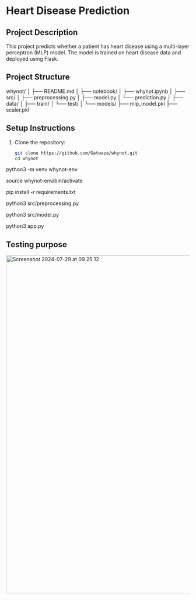 # Heart Disease Prediction

## Project Description
This project predicts whether a patient has heart disease using a multi-layer perceptron (MLP) model. The model is trained on heart disease data and deployed using Flask.

## Project Structure
whynot/
│
├── README.md
│
├── notebook/
│   ├── whynot.ipynb
│
├── src/
│   ├── preprocessing.py
│   ├── model.py
│   └── prediction.py
│
├── data/
│   ├── train/
│   └── test/
│
└── models/
    ├── mlp_model.pkl
    ├── scaler.pkl

## Setup Instructions

1. Clone the repository:
   ```sh
   git clone https://github.com/Gatwaza/whynot.git
   cd whynot

python3 -m venv whynot-env

source whynot-env/bin/activate

pip install -r requirements.txt

python3 src/preprocessing.py

python3 src/model.py

python3 app.py

## Testing purpose
<img width="928" alt="Screenshot 2024-07-29 at 09 25 12" src="https://github.com/user-attachments/assets/4762b6dd-9d99-4caf-a7e1-bd53944d628d">
